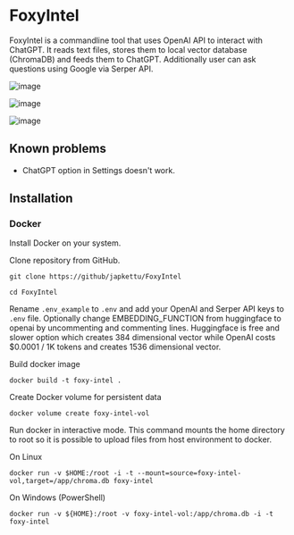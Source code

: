 # FoxyIntel

FoxyIntel is a commandline tool that uses OpenAI API to interact with ChatGPT. It reads text files, stores them to local vector database (ChromaDB) and feeds them to ChatGPT. Additionally user can ask questions using Google via Serper API.

![image](https://github.com/japkettu/FoxyIntel/assets/10699748/b7e83f48-3644-44d1-b9c8-cfed4383f96f)

![image](https://github.com/japkettu/FoxyIntel/assets/10699748/95b53945-da78-4a42-a4f9-52ca26620b38)

![image](https://github.com/japkettu/FoxyIntel/assets/10699748/b731b39b-c58b-47a4-b11d-736205b9b668)



## Known problems

- ChatGPT option in Settings doesn't work.

## Installation

### Docker

Install Docker on your system. 

Clone repository from GitHub.

`git clone https://github/japkettu/FoxyIntel`

`cd FoxyIntel`

Rename `.env_example` to `.env` and add your OpenAI and Serper API keys to `.env` file.
Optionally change EMBEDDING_FUNCTION from huggingface to openai by uncommenting and commenting lines. Huggingface is free and slower option which creates 384 dimensional vector while OpenAI costs $0.0001 / 1K tokens and creates 1536 dimensional vector. 


Build docker image

`docker build -t foxy-intel .`

Create Docker volume for persistent data

`docker volume create foxy-intel-vol`


Run docker in interactive mode. This command mounts the home directory to root so it is possible to upload files from host environment to docker.

On Linux

`docker run -v $HOME:/root -i -t --mount=source=foxy-intel-vol,target=/app/chroma.db foxy-intel`

On Windows (PowerShell)

`docker run -v ${HOME}:/root -v foxy-intel-vol:/app/chroma.db -i -t foxy-intel`
